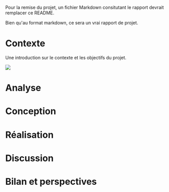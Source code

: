 Pour la remise du projet, un fichier Markdown consitutant le rapport devrait remplacer ce README.



Bien qu'au format markdown, ce sera un vrai rapport de projet.



# Contexte



Une introduction sur le contexte et les objectifs du projet.

![](/home/barriot/box.local/TEACHING/2019-2020/M1/DataMining/DataMining-2018-19/DataMining.2017-18/projet/projet.2016-17/transporteurs.png)

# Analyse



 # Conception



# Réalisation



# Discussion

# Bilan et perspectives

